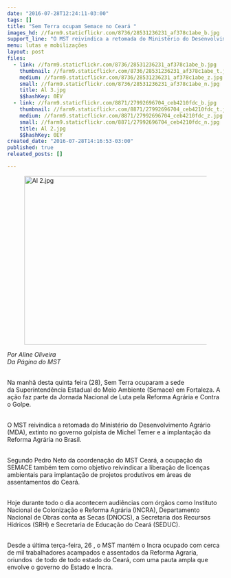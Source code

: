 ```yaml
---
date: "2016-07-28T12:24:11-03:00"
tags: []
title: "Sem Terra ocupam Semace no Ceará "
images_hd: //farm9.staticflickr.com/8736/28531236231_af378c1abe_b.jpg
support_line: "O MST reivindica a retomada do Ministério do Desenvolvimento Agrário (MDA), extinto no governo golpista de Michel Temer e a implantação da Reforma Agrária no Brasil."
menu: lutas e mobilizações
layout: post
files:
  - link: //farm9.staticflickr.com/8736/28531236231_af378c1abe_b.jpg
    thumbnail: //farm9.staticflickr.com/8736/28531236231_af378c1abe_t.jpg
    medium: //farm9.staticflickr.com/8736/28531236231_af378c1abe_z.jpg
    small: //farm9.staticflickr.com/8736/28531236231_af378c1abe_n.jpg
    title: Al 3.jpg
    $$hashKey: 0EV
  - link: //farm9.staticflickr.com/8871/27992696704_ceb4210fdc_b.jpg
    thumbnail: //farm9.staticflickr.com/8871/27992696704_ceb4210fdc_t.jpg
    medium: //farm9.staticflickr.com/8871/27992696704_ceb4210fdc_z.jpg
    small: //farm9.staticflickr.com/8871/27992696704_ceb4210fdc_n.jpg
    title: Al 2.jpg
    $$hashKey: 0EY
created_date: "2016-07-28T14:16:53-03:00"
published: true
releated_posts: []

---
```

<figure class="image"><img alt="Al 2.jpg" height="393" src="//farm9.staticflickr.com/8871/27992696704_ceb4210fdc_b.jpg" width="700" />
<figcaption></figcaption>
</figure>

<p><em>Por Aline Oliveira&nbsp;<br />
Da P&aacute;gina do MST</em></p>

<p><br />
Na manh&atilde; desta quinta feira (28), Sem Terra ocuparam a sede da&nbsp;Superintend&ecirc;ncia Estadual do Meio Ambiente (Semace) em Fortaleza. A a&ccedil;&atilde;o faz parte da Jornada Nacional de Luta pela Reforma Agr&aacute;ria e Contra o Golpe.&nbsp;</p>

<p><br />
O MST reivindica a retomada do Minist&eacute;rio do Desenvolvimento Agr&aacute;rio (MDA), extinto no governo golpista de Michel Temer e a implanta&ccedil;&atilde;o da Reforma Agr&aacute;ria no Brasil.</p>

<p><br />
Segundo Pedro Neto da coordena&ccedil;&atilde;o do MST Cear&aacute;, a ocupa&ccedil;&atilde;o da SEMACE tamb&eacute;m tem como objetivo reivindicar a libera&ccedil;&atilde;o de licen&ccedil;as ambientais para implanta&ccedil;&atilde;o de projetos produtivos em &aacute;reas de assentamentos do Cear&aacute;.</p>

<p><br />
Hoje durante todo o dia acontecem&nbsp;audi&ecirc;ncias com &oacute;rg&atilde;os como Instituto Nacional de Coloniza&ccedil;&atilde;o e Reforma Agr&aacute;ria (INCRA), Departamento Nacional de Obras conta as Secas (DNOCS), a Secretaria dos Recursos H&iacute;dricos (SRH) e Secretaria de Educa&ccedil;&atilde;o do Cear&aacute; (SEDUC).</p>

<p><br />
Desde a &uacute;ltima ter&ccedil;a-feira, 26 , o MST mant&eacute;m o Incra ocupado com cerca de mil trabalhadores&nbsp;acampados e assentados da Reforma Agraria, oriundos &nbsp;de todo de todo estado do Cear&aacute;, com uma pauta ampla que envolve o governo do Estado e Incra.<br />
&nbsp;<br />
&nbsp;</p>
